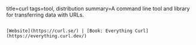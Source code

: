 title=curl
tags=tool, distribution
summary=A command line tool and library for transferring data with URLs.
~~~~~~

[Website](https://curl.se/) | [Book: Everything Curl](https://everything.curl.dev/)

